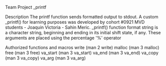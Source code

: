 Team Project
_printf

Description
The printf function sends formatted output to stdout. A custom _printf() for learning purposes was developed by cohort #0921 MVD students - Joaquin Victoria - Sahin Meric.
_printf() function format string is a character string, beginning and ending in its initial shift state, if any. These arguments are placed using the percentage '%' operator

Authorized functions and macros
write (man 2 write) malloc (man 3 malloc) free (man 3 free) va_start (man 3 va_start) va_end (man 3 va_end) va_copy (man 3 va_copy) va_arg (man 3 va_arg)
